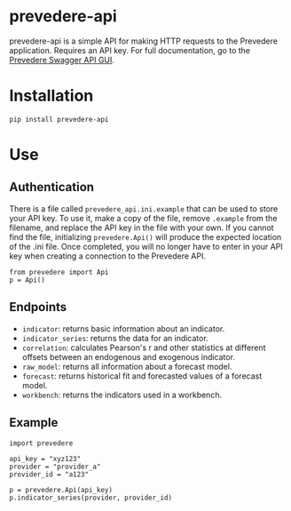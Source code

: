 # prevedere-api

prevedere-api is a simple API for making HTTP requests to the Prevedere application. Requires an API key.
For full documentation, go to the [Prevedere Swagger API GUI](https://api.prevedere.com/).

# Installation
`pip install prevedere-api`

# Use

## Authentication
There is a file called `prevedere_api.ini.example` that can be used to store your API key. To use it, make a copy of the file, remove `.example` from the filename, and replace the API key in the file with your own. If you cannot find the file, initializing `prevedere.Api()` will produce the expected location of the .ini file.
Once completed, you will no longer have to enter in your API key when creating a connection to the Prevedere API.
```
from prevedere import Api
p = Api()
```

## Endpoints
- `indicator`: returns basic information about an indicator.
- `indicator_series`: returns the data for an indicator.
- `correlation`: calculates Pearson's r and other statistics at different offsets between an endogenous and exogenous indicator.
- `raw_model`: returns all information about a forecast model.
- `forecast`: returns historical fit and forecasted values of a forecast model.
- `workbench`: returns the indicators used in a workbench.

## Example
```
import prevedere

api_key = "xyz123"
provider = "provider_a"
provider_id = "a123"

p = prevedere.Api(api_key)
p.indicator_series(provider, provider_id)
```
